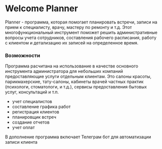 # Welcome Planner

Planner - программа, которая помогает планировать встречи, записи на прием 
к специалисту, врачу, мастеру по ремонту и т.д. Этот многофункциональный инструмент 
поможет решить административные вопросы учета сотрудников, составления рабочего расписания, 
работу с клиентом и детализацию их записей на определенное время. 



### Возможности

Программа расчитана на использование в качестве основного инструмента администратора для небольших
компаний предоставляющие услуги отдельным клиентам. Это салоны красоты, парикмахерские, тату-салоны,
кабинеты врачей частных практик (психологи, стоматологи, и т.д.), сервисы предоставления бытовых 
услуг, консультаций и т.п.


* учет специалистов
* составление графика работ
* регистрация клиентов
* планировщик встреч
* создание отчетов
* учет оплат

В дополнение программа включает Телеграм бот для автоматизации записи клиента


